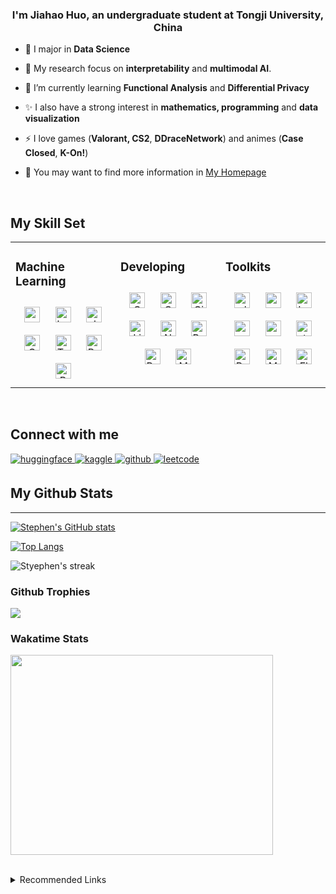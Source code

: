 ### <div align="center">I'm Jiahao Huo, an undergraduate student at Tongji University, China</div>  
  

- 🌌 I major in **Data Science**  
  

- 🔑 My research focus on **interpretability** and **multimodal AI**.  
  

- 🌱 I’m currently learning **Functional Analysis** and **Differential Privacy**  
  

- ✨ I also have a strong interest in **mathematics, programming** and **data visualization**  
  

- ⚡ I love games (**Valorant, CS2**, **DDraceNetwork**) and animes (**Case Closed**, **K-On!**)


- 🤣 You may want to find more information in [My Homepage](https://z1zs.github.io/)  
  

<br/>  


## My Skill Set  
<table><tr><td valign="top" width="33%">



### Machine Learning  
<div align="center">  
<a href="https://pytorch.org/" target="_blank"><img style="margin: 10px" src="https://profilinator.rishav.dev/skills-assets/pytorch-icon.svg" alt="pytorch" height="25" /></a> 
<a href="https://huggingface.co/docs/transformers/index" target="_blank"><img style="margin: 10px" src="https://avatars.githubusercontent.com/u/25720743?s=48&v=4" alt="huggingface" height="25" /></a>  
<a href="https://scikit-learn.org/" target="_blank"><img style="margin: 10px" src="https://avatars.githubusercontent.com/u/365630?s=48&v=4" alt="sklearn" height="25" /></a>  
<a href="https://opencv.org/" target="_blank"><img style="margin: 10px" src="https://profilinator.rishav.dev/skills-assets/opencv-icon.svg" alt="OpenCV" height="25" /></a>   
<a href="https://www.tensorflow.org/" target="_blank"><img style="margin: 10px" src="https://profilinator.rishav.dev/skills-assets/tensorflow-icon.svg" alt="TensorFlow" height="25" /></a>   
<a href="https://www.python.org/" target="_blank"><img style="margin: 10px" src="https://profilinator.rishav.dev/skills-assets/python-original.svg" alt="Python" height="25" /></a>  
<a href="https://www.r-project.org/" target="_blank"><img style="margin: 10px" src="https://profilinator.rishav.dev/skills-assets/r.svg" alt="R" height="25" /></a>  
</div>

</td><td valign="top" width="33%">



### Developing  
<div align="center">  
<a href="https://www.cprogramming.com/" target="_blank"><img style="margin: 10px" src="https://profilinator.rishav.dev/skills-assets/c-original.svg" alt="C" height="25" /></a>  
<a href="https://www.cplusplus.com/" target="_blank"><img style="margin: 10px" src="https://profilinator.rishav.dev/skills-assets/cplusplus-original.svg" alt="C++" height="25" /></a>  
<a href="https://github.com/" target="_blank"><img style="margin: 10px" src="https://profilinator.rishav.dev/skills-assets/git-scm-icon.svg" alt="Git" height="25" /></a>  
<a href="https://www.linux.org/" target="_blank"><img style="margin: 10px" src="https://profilinator.rishav.dev/skills-assets/linux-original.svg" alt="Linux" height="25" /></a>  
<a href="https://www.nginx.com/" target="_blank"><img style="margin: 10px" src="https://profilinator.rishav.dev/skills-assets/nginx-original.svg" alt="Nginx" height="25" /></a>  
<a href="https://www.gnu.org/software/bash/" target="_blank"><img style="margin: 10px" src="https://profilinator.rishav.dev/skills-assets/gnu_bash-icon.svg" alt="Bash" height="25" /></a>  
<a href="https://docs.microsoft.com/en-us/powershell/" target="_blank"><img style="margin: 10px" src="https://profilinator.rishav.dev/skills-assets/powershell.png" alt="PowerShell" height="25" /></a>  
<a href="https://www.mysql.com/" target="_blank"><img style="margin: 10px" src="https://profilinator.rishav.dev/skills-assets/mysql-original-wordmark.svg" alt="MySQL" height="25" /></a>  
</div>

</td><td valign="top" width="33%">



### Toolkits  
<div align="center">  
<a href="https://plotly.com/" target="_blank"><img style="margin: 10px" src="https://avatars.githubusercontent.com/u/5997976?s=48&v=4" alt="plotly" height="25" /></a>     
<a href="https://matplotlib.org/" target="_blank"><img style="margin: 10px" src="https://avatars.githubusercontent.com/u/215947?s=48&v=4" alt="matplotlib" height="25" /></a>  
<a href="https://www.latex-project.org/" target="_blank"><img style="margin: 10px" src="https://profilinator.rishav.dev/skills-assets/latex.png" alt="LaTeX" height="25" /></a>  
<a href="https://mermaid.js.org/" target="_blank"><img style="margin: 10px" src="https://avatars.githubusercontent.com/u/57169982?s=48&v=4" alt="mermaid" height="25" /></a>  
<a href="https://pandas.pydata.org/" target="_blank"><img style="margin: 10px" src="https://avatars.githubusercontent.com/u/21206976?s=48&v=4" alt="pandas" height="25" /></a>  
<a href="https://streamlit.io/" target="_blank"><img style="margin: 10px" src="https://avatars.githubusercontent.com/u/45109972?s=48&v=4" alt="streamlit" height="25" /></a>   
<a href="https://www.postgresql.org/" target="_blank"><img style="margin: 10px" src="https://profilinator.rishav.dev/skills-assets/postgresql-original-wordmark.svg" alt="PostgreSQL" height="25" /></a>  
<a href="https://www.mongodb.com/" target="_blank"><img style="margin: 10px" src="https://profilinator.rishav.dev/skills-assets/mongodb-original-wordmark.svg" alt="MongoDB" height="25" /></a>  
<a href="https://flask.palletsprojects.com/" target="_blank"><img style="margin: 10px" src="https://profilinator.rishav.dev/skills-assets/flask.png" alt="Flask" height="25" /></a>  
</div>

</td></tr></table>  

<br/>  


## Connect with me  
<a href="https://huggingface.co/Z1zs" target="_blank">
<img src=https://img.shields.io/badge/huggingface-%232429.svg?&style=for-the-badge&logo=huggingface&logoColor=white alt=huggingface style="margin-bottom: 5px;" />
</a>  
<a href="https://www.kaggle.com/z1zsss" target="_blank">
<img src=https://img.shields.io/badge/kaggle-%2344BAE8.svg?&style=for-the-badge&logo=kaggle&logoColor=white alt=kaggle style="margin-bottom: 5px;" />
</a>
<a href="https://github.com/Z1zs" target="_blank">
<img src=https://img.shields.io/badge/github-%2324292e.svg?&style=for-the-badge&logo=github&logoColor=white alt=github style="margin-bottom: 5px;" />
</a>  
<a href="https://leetcode.cn/u/sharp-noetherxzp/" target="_blank">
<img src=https://img.shields.io/badge/leetcode-%F6EFBD.svg?&style=for-the-badge&logo=leetcode&logoColor=white alt=leetcode style="margin-bottom: 5px;" />
</a>  

  

<br/>  


## My Github Stats 
- - - -
  
[![Stephen's GitHub stats](https://github-readme-stats.vercel.app/api?username=Z1zs&count_private=true&show_icons=true&theme=vue-dark)](https://github.com/Osalumense)

[![Top Langs](https://github-readme-stats.vercel.app/api/top-langs/?username=Z1zs&langs_count=8&layout=compact&theme=vue-dark)](https://github.com/Osalumense)

<p><img align="center" src="https://github-readme-streak-stats.herokuapp.com?user=Osalumense&theme=vue-dark&hide_border=true&date_format=j%20M%5B%20Y%5D" alt="Styephen's streak" /></p>
  
### Github Trophies

<img src="https://github-profile-trophy.vercel.app/?username=Z1zs&theme=algolia&column=5">

### Wakatime Stats
 <p>
    <img src="https://wakatime.com/share/@fcf24d67-b15c-4f5f-9dc6-d0395a209eac/0fc06c27-1afa-4a5d-bf10-e8a5b2e8fa34.svg" height="320" width="420">
 </p> 

<br />

<details>
  <summary>
    Recommended Links
  </summary>
  
  ## Blogs & Websites
  [Decoding intermediate activations in llama-2-7b](https://www.lesswrong.com/posts/fJE6tscjGRPnK8C2C/decoding-intermediate-activations-in-llama-2-7b)     
  [Advanced skills for Python](https://realpython.com/search?kind=article&kind=course&level=advanced)   
  [The Algorithmic Foundations of Differential Pivacy](https://differential-privacy.cn/)      
  [Programming Differential Pivacy](https://programming-dp.com/)       
  ## Repos
  [Interpretability Experiments](https://github.com/nrimsky/LM-exp)       
  [Representation Fine-tuning](https://github.com/stanfordnlp/pyreft)      
  [Multimodal Unlearning](https://github.com/somvy/multimodal_unlearning)     
  [Courese work for Database](https://github.com/billaronis/Optimal-Route-Finding-System-For-Ships-NodeJS-Dijkstra)       
  ## Books
  [Advanced Calculus by Woods (recommended by Richard Feynman)](https://archive.org/details/advancedcalculuswoods/page/n7/mode/2up)        
  [Information Theory, Inference, and Learning Algorithms by David MacKay](https://www.inference.org.uk/mackay/itila/)      
  ## People 
  **I sincerely appreciate everyone who has helped me!**    
  [Nrimsky](https://github.com/nrimsky)  
  [NielsRogge](https://github.com/NielsRogge)   
  [Tianyi Tang](https://github.com/StevenTang1998)       
  [Zhengxuan Wu](https://github.com/frankaging)       
  [Alexey Dontsov](https://github.com/somvy)       
  [Weijia Wu](https://github.com/weijiawu)   
  [Bill Aronis](https://github.com/billaronis)     
</details>
